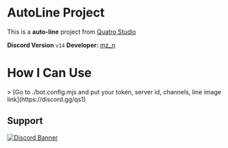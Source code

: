 # AutoLine Project

This is a **auto-line** project from [Quatro Studio](https://discord.gg/qs1)

**Discord Version**
`v14`
**Developer:** [mz_n](https://discord.com/user/618078478755037185)

<h1>How I Can Use</h1>
> [Go to ./bot.config.mjs and put your token, server id, channels, line image link](https://discord.gg/qs1)

## Support
[![Discord Banner](https://api.weblutions.com/discord/invite/qs1/)](https://discord.gg/qs1)
